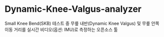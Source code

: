 # Dynamic-Knee-Valgus-analyzer
Small Knee Bend(SKB) 테스트 중 무릎 내반(Dynamic Knee Valgus) 및 무릎 안쪽 이동 거리를 실시간 비디오(옵션: IMU)로 측정하는 오픈소스 툴
